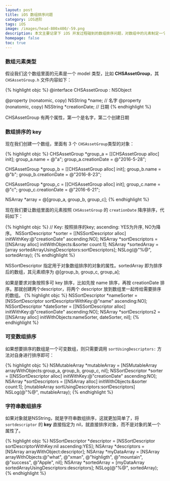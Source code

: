 ```yaml
---
layout: post
title: iOS 数组排序问题
category: iOS进阶
tags: iOS
image: /images/head-800x400/-59.png
description: 本文主要记录下 iOS 开发过程碰到的数组排序问题，对数组中的元素制定一个 key 即可进行升序或降序排序了。
homepage: false
toc: true
---
```


### 数组元素类型

假设我们这个数组里面的元素是一个 model 类型，比如 **CHSAssetGroup**，其`CHSAssetGroup.h` 文件内容如下：

{% highlight objc  %}
@interface CHSAssetGroup : NSObject

@property (nonatomic, copy) NSString *name; // 名字
@property (nonatomic, copy) NSString *creationDate; // 日期
{% endhighlight %}


CHSAssetGroup 有两个属性，第一个是名字，第二个创建日期

### 数组排序的 key

现在我们创建一个数组，里面有 3 个 `CHSAssetGroup`类型的对象：

{% highlight objc  %}
CHSAssetGroup *group_a = [[CHSAssetGroup alloc] init];
group_a.name = @"a";
group_a.creationDate = @"2016-5-28";

CHSAssetGroup *group_b = [[CHSAssetGroup alloc] init];
group_b.name = @"b";
group_b.creationDate = @"2016-8-23";

CHSAssetGroup *group_c = [[CHSAssetGroup alloc] init];
group_c.name = @"c";
group_c.creationDate = @"2016-6-21";

NSArray *array = @[group_a, group_b, group_c];
{% endhighlight %}

现在我们要让数组里面的元素按照 `CHSAssetGroup` 的 `creationDate` 降序排序，代码如下：

{% highlight objc  %}
// Key: 按照排序的key; ascending: YES为升序, NO为降序。
    NSSortDescriptor *sorter = [[NSSortDescriptor alloc] initWithKey:@"creationDate" ascending:NO];
    NSArray *sortDescriptors = [[NSArray alloc] initWithObjects:&sorter count:1];
    NSArray *sortedArray = [array sortedArrayUsingDescriptors:sortDescriptors];
    NSLog(@"%@", sortedArray);
{% endhighlight %}

NSSortDescriptor 指定用于对象数组排序的对象的属性。sortedArray 即为排序后的数组，其元素顺序为 @[group_b, group_c, group_a];


如果是要求对象按照多可 key 排序，比如先按 name 排序，再按 creationDate 排序。那就创建两个descriptor，将两个 descriptor 放到数组里一起传给需要排序的数组。
{% highlight objc  %}
    NSSortDescriptor *nameSorter = [NSSortDescriptor sortDescriptorWithKey:@"name" ascending:NO];
     NSSortDescriptor *dateSorter = [[NSSortDescriptor alloc] initWithKey:@"creationDate" ascending:NO];
    NSArray *sortDescriptors2 = [[NSArray alloc] initWithObjects:nameSorter, dateSorter, nil];
{% endhighlight %}


### 可变数组排序

如果想要排序的数组是一个可变数组，则只需要调用 `sortUsingDescriptors:` 方法对自身进行排序即可：

{% highlight objc  %}
    NSMutableArray *mutableArray = [NSMutableArray arrayWithObjects:group_a, group_b, group_c, nil];
    NSSortDescriptor *sorter = [[NSSortDescriptor alloc] initWithKey:@"creationDate" ascending:NO];
    NSArray *sortDescriptors = [[NSArray alloc] initWithObjects:&sorter count:1];
    [mutableArray sortUsingDescriptors:sortDescriptors]
    NSLog(@"%@", mutableArray);
 {% endhighlight %}

### 字符串数组排序

如果对象就是NSString，就是字符串数组排序，这就更加简单了，将 `sortdescriptor` 的 **key** 直接指定为 nil，就直接排序对象，而不是对象的某一个属性了。

{% highlight objc  %}
    NSSortDescriptor *descriptor = [NSSortDescriptor sortDescriptorWithKey:nil ascending:YES];
    NSArray *descriptors = [NSArray arrayWithObject:descriptor];
    NSArray *myDataArray = [NSArray arrayWithObjects:@"what", @"xman", @"highligth", @"mountain", @"success", @"Apple", nil];
    NSArray *sortedArray = [myDataArray sortedArrayUsingDescriptors:descriptors];
    NSLog(@"%@", sortedArray);
{% endhighlight %}








